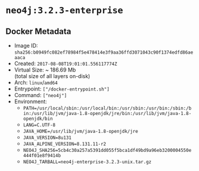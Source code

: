 # `neo4j:3.2.3-enterprise`

## Docker Metadata

- Image ID: `sha256:b0949fc082ef78984f5e478414e3f9aa36ffd3071043c90f1374edfd86aeaaca`
- Created: `2017-08-08T19:01:01.556117774Z`
- Virtual Size: ~ 186.69 Mb  
  (total size of all layers on-disk)
- Arch: `linux`/`amd64`
- Entrypoint: `["/docker-entrypoint.sh"]`
- Command: `["neo4j"]`
- Environment:
  - `PATH=/usr/local/sbin:/usr/local/bin:/usr/sbin:/usr/bin:/sbin:/bin:/usr/lib/jvm/java-1.8-openjdk/jre/bin:/usr/lib/jvm/java-1.8-openjdk/bin`
  - `LANG=C.UTF-8`
  - `JAVA_HOME=/usr/lib/jvm/java-1.8-openjdk/jre`
  - `JAVA_VERSION=8u131`
  - `JAVA_ALPINE_VERSION=8.131.11-r2`
  - `NEO4J_SHA256=5cb4c30a257a5391dd055f5bca1df49bd9a96eb3200004550e444f01e8f9414b`
  - `NEO4J_TARBALL=neo4j-enterprise-3.2.3-unix.tar.gz`
